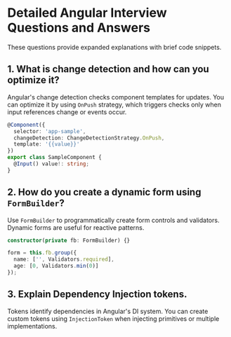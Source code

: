 # Detailed Angular Interview Questions and Answers

These questions provide expanded explanations with brief code snippets.

## 1. What is change detection and how can you optimize it?
Angular's change detection checks component templates for updates. You can optimize it by using `OnPush` strategy, which triggers checks only when input references change or events occur.

```ts
@Component({
  selector: 'app-sample',
  changeDetection: ChangeDetectionStrategy.OnPush,
  template: '{{value}}'
})
export class SampleComponent {
  @Input() value!: string;
}
```

## 2. How do you create a dynamic form using `FormBuilder`?
Use `FormBuilder` to programmatically create form controls and validators. Dynamic forms are useful for reactive patterns.

```ts
constructor(private fb: FormBuilder) {}

form = this.fb.group({
  name: ['', Validators.required],
  age: [0, Validators.min(0)]
});
```

## 3. Explain Dependency Injection tokens.
Tokens identify dependencies in Angular's DI system. You can create custom tokens using `InjectionToken` when injecting primitives or multiple implementations.
